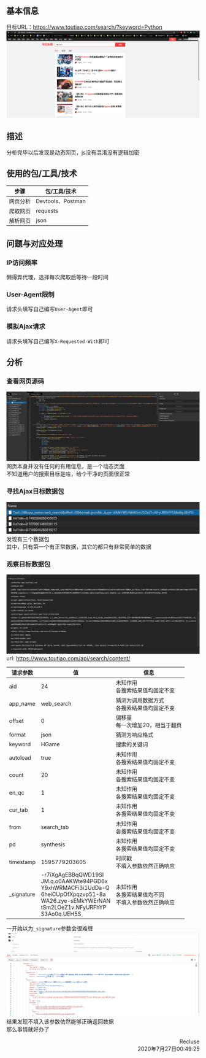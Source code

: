 ## 基本信息  
目标URL：https://www.toutiao.com/search/?keyword=Python  
![](./info_res/browser_preview.png)  

## 描述  
分析完毕以后发现是动态网页，js没有混淆没有逻辑加密  

## 使用的包/工具/技术  
|步骤|包/工具/技术|
|--|--|
|网页分析|Devtools、Postman|
|爬取网页|requests|
|解析网页|json|

## 问题与对应处理  
### IP访问频率  
懒得弄代理，选择每次爬取后等待一段时间  
### User-Agent限制  
请求头填写自己编写`User-Agent`即可  
### 模拟Ajax请求  
请求头填写自己编写`X-Requested-With`即可  

## 分析  

### 查看网页源码  
![](./info_res/html_source.png)  
网页本身并没有任何的有用信息，是一个动态页面  
不知道用户的搜索目标是啥，给个干净的页面很正常  

### 寻找Ajax目标数据包  
![](./info_res/Ajax_pack.png)  
发现有三个数据包  
其中，只有第一个有正常数据，其它的都只有非常简单的数据  

### 观察目标数据包  
![](./info_res/Ajax_headers.png )  
url: https://www.toutiao.com/api/search/content/

|请求参数|值|信息|
|--|--|--|
|aid|24|未知作用<br>各搜索结果值均固定不变|
|app_name|web_search|猜测为调用数据方式<br>各搜索结果值均固定不变|
|offset|0|偏移量<br>每一次增加20，相当于翻页|
|format|json|猜测为响应格式|
|keyword|HGame|搜索的关键词|
|autoload|true|未知作用<br>各搜索结果值均固定不变|
|count|20|未知作用<br>各搜索结果值均固定不变|
|en_qc|1|未知作用<br>各搜索结果值均固定不变|
|cur_tab|1|未知作用<br>各搜索结果值均固定不变|
|from|search_tab|未知作用<br>各搜索结果值均固定不变|
|pd|synthesis|未知作用<br>各搜索结果值均固定不变|
|timestamp|1595779203605|时间戳<br>不填入参数依然正确响应|
|_signature|-r7iXgAgEBBqQWD19SI<br>JM.q.o0AAKWte94PGD6x<br>Y9xhWRMACFi3i1UdDa-Q<br>6heiCUpOfXpqzvp51-8a<br>WA26.zye-sEMkYWErNAN<br>tSm2LOeZ1v.NFyURFhYP<br>S3Ao0q.UEH5S|未知作用<br>各搜索结果值均不同<br>不填入参数依然正确响应|

一开始以为`_signature`参数会很难缠
![](./info_res/Postman_try.png)
结果发现不填入该参数依然能够正确返回数据  
那么事情就好办了  


<p style="text-align:right">Recluse<br>2020年7月27日00:49:25 </p>